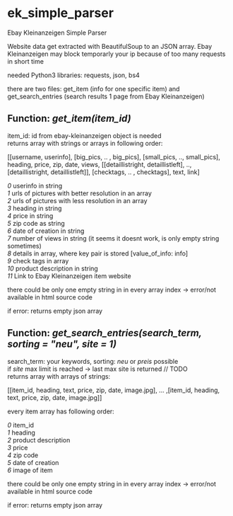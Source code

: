 # ek_simple_parser
Ebay Kleinanzeigen Simple Parser  

Website data get extracted with BeautifulSoup to an JSON array. Ebay Kleinanzeigen may block temporarly your ip because of too many requests in short time  

needed Python3 libraries: requests, json, bs4  

there are two files: get_item (info for one specific item) and get_search_entries (search results 1 page from Ebay Kleinanzeigen)

## Function: *get_item(item_id)*

item_id: id from ebay-kleinanzeigen object is needed  
returns array with strings or arrays in following order:  

[[username, userinfo], [big_pics, .. , big_pics], [small_pics, .., small_pics], heading, price, zip, date, views, [[detaillistright, detaillistleft], .., [detaillistright, detaillistleft]], [checktags, .. , checktags], text, link]  

*0* userinfo in string  
*1* urls of pictures with better resolution in an array  
*2* urls of pictures with less resolution in an array  
*3* heading in string  
*4* price in string  
*5* zip code as string  
*6* date of creation in string  
*7* number of views in string (it seems it doesnt work, is only empty string sometimes)  
*8* details in array, where key pair is stored [value_of_info: info]  
*9* check tags in array  
*10* product description in string  
*11* Link to Ebay Kleinanzeigen item website  

there could be only one empty string in in every array index -> error/not available in html source code  

if error: returns empty json array  

## Function: *get_search_entries(search_term, sorting = "neu", site = 1)*

search_term: your keywords, sorting: *neu* or *preis* possible  
if *site* max limit is reached -> last max site is returned // TODO  
returns array with arrays of strings:  

[[item_id, heading, text, price, zip, date, image.jpg], ... ,[item_id, heading, text, price, zip, date, image.jpg]]  

every item array has following order:  

*0* item_id  
*1* heading  
*2* product description  
*3* price  
*4* zip code  
*5* date of creation  
*6* image of item  

there could be only one empty string in in every array index -> error/not available in html source code  

if error: returns empty json array

